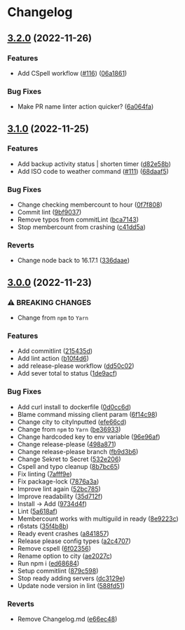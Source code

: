 # Changelog

## [3.2.0](https://github.com/KieranRobson/Clarence-Bot/compare/v3.1.0...v3.2.0) (2022-11-26)


### Features

* Add CSpell workflow ([#116](https://github.com/KieranRobson/Clarence-Bot/issues/116)) ([06a1861](https://github.com/KieranRobson/Clarence-Bot/commit/06a186185c5d0a4c7cc6a6c76b50a088c235fa64))


### Bug Fixes

* Make PR name linter action quicker? ([6a064fa](https://github.com/KieranRobson/Clarence-Bot/commit/6a064faab12281ac0c1f80c4c4f03f982eddf31e))

## [3.1.0](https://github.com/KieranRobson/Clarence-Bot/compare/v3.0.0...v3.1.0) (2022-11-25)


### Features

* Add backup activity status | shorten timer ([d82e58b](https://github.com/KieranRobson/Clarence-Bot/commit/d82e58b1e379bb20eba2b736062152bc681d40a3))
* Add ISO code to weather command ([#111](https://github.com/KieranRobson/Clarence-Bot/issues/111)) ([68daaf5](https://github.com/KieranRobson/Clarence-Bot/commit/68daaf5d4183fedd3ce5d0c5f8b7fc2ed4198283))


### Bug Fixes

* Change checking membercount to hour ([0f7f808](https://github.com/KieranRobson/Clarence-Bot/commit/0f7f80817682bd48abcce0530f28e9e14f9f435d))
* Commit lint ([9bf9037](https://github.com/KieranRobson/Clarence-Bot/commit/9bf9037130536ac8187076494cd602b08e3db175))
* Remove typos from commitLint ([bca7143](https://github.com/KieranRobson/Clarence-Bot/commit/bca7143278ad147bc2c7e2982222fd7f0f0354db))
* Stop membercount from crashing ([c41dd5a](https://github.com/KieranRobson/Clarence-Bot/commit/c41dd5a83dbac3ee9b24308cebfbf71c978d5dd3))


### Reverts

* Change node back to 16.17.1 ([336daae](https://github.com/KieranRobson/Clarence-Bot/commit/336daae9aabceab33cd48232720ecbacec982e73))

## [3.0.0](https://github.com/KieranRobson/Clarence-Bot/compare/v2.6.1...v3.0.0) (2022-11-23)

### ⚠ BREAKING CHANGES

- Change from `npm` to `Yarn`

### Features

- Add commitlint ([215435d](https://github.com/KieranRobson/Clarence-Bot/commit/215435d10e54549023f67ed2f12842274fe1c81e))
- Add lint action ([b10f4d6](https://github.com/KieranRobson/Clarence-Bot/commit/b10f4d67467d50c05ea79b2b0ceb97c6ecb6b7b3))
- add release-please workflow ([dd50c02](https://github.com/KieranRobson/Clarence-Bot/commit/dd50c02a57f565b57bb1db495dbdb3a43608e897))
- Add sever total to status ([1de9acf](https://github.com/KieranRobson/Clarence-Bot/commit/1de9acfd3d3f59fe25581589bb943c389cc3fbc9))

### Bug Fixes

- Add curl install to dockerfile ([0d0cc6d](https://github.com/KieranRobson/Clarence-Bot/commit/0d0cc6d30d4f865f23bc46f2fd71312b2c5431cb))
- Blame command missing client param ([6f14c98](https://github.com/KieranRobson/Clarence-Bot/commit/6f14c983153d119d4e5be29a96fdd7e0831c1a50))
- Change city to cityInputted ([efe66cd](https://github.com/KieranRobson/Clarence-Bot/commit/efe66cd7aebd4b60a49b76fc822bae2063c9aa5b))
- Change from `npm` to `Yarn` ([be36933](https://github.com/KieranRobson/Clarence-Bot/commit/be36933d178e9fa4d66bdab15d041ee575c5995e))
- Change hardcoded key to env variable ([96e96af](https://github.com/KieranRobson/Clarence-Bot/commit/96e96af07be181a9dd6619031cbf155d2cf323d5))
- Change release-please ([498a871](https://github.com/KieranRobson/Clarence-Bot/commit/498a871c1eedd10e7e017f16e0617600357296c3))
- Change release-please branch ([fb9d3b6](https://github.com/KieranRobson/Clarence-Bot/commit/fb9d3b683d1145b76bc7d7260a506dbdd667944f))
- Change Sekret to Secret ([532e206](https://github.com/KieranRobson/Clarence-Bot/commit/532e2061581602d5ab4ba10d7423fc765bf1e620))
- Cspell and typo cleanup ([8b7bc65](https://github.com/KieranRobson/Clarence-Bot/commit/8b7bc65fd1d0dab042cd66b4a8a058b3a65441d4))
- Fix linting ([7afff9e](https://github.com/KieranRobson/Clarence-Bot/commit/7afff9eda09f3cf7ded818d6bee1023a44be05a1))
- Fix package-lock ([7876a3a](https://github.com/KieranRobson/Clarence-Bot/commit/7876a3a729fbadb52a3ab4338159ee8e70dab9b2))
- Improve lint again ([52bc785](https://github.com/KieranRobson/Clarence-Bot/commit/52bc7851021b571ab003f78fe7f67fca69aa77e1))
- Improve readability ([35d712f](https://github.com/KieranRobson/Clarence-Bot/commit/35d712f3fa3c1b02922b3d91eed165d39c1d0590))
- Install -&gt; Add ([9734d4f](https://github.com/KieranRobson/Clarence-Bot/commit/9734d4f110957d253d20743a612162bce8d5b55d))
- Lint ([5a618af](https://github.com/KieranRobson/Clarence-Bot/commit/5a618af71e27c73dc610c642d1a81ac3f6438b97))
- Membercount works with multiguild in ready ([8e9223c](https://github.com/KieranRobson/Clarence-Bot/commit/8e9223c992a933ec92b5682efd76fcb4cebde433))
- r6stats ([35f4b8b](https://github.com/KieranRobson/Clarence-Bot/commit/35f4b8bb276c38682c4547101623061d8aab77c9))
- Ready event crashes ([a841857](https://github.com/KieranRobson/Clarence-Bot/commit/a8418572ca096e1cdbb552e25d42149df258e10e))
- Release please config types ([a2c4707](https://github.com/KieranRobson/Clarence-Bot/commit/a2c4707ad22376a334929f6ce92dd2a7052e551d))
- Remove cspell ([6f02356](https://github.com/KieranRobson/Clarence-Bot/commit/6f0235659420cee0ddf5a564bc18b931efc37d25))
- Rename option to city ([ae2027c](https://github.com/KieranRobson/Clarence-Bot/commit/ae2027cb066d035ecb9527aef3fefdfd0ffde0f5))
- Run npm i ([ed68684](https://github.com/KieranRobson/Clarence-Bot/commit/ed6868462f751fb425b4dd1f0dcfa1160eba89ab))
- Setup commitlint ([879c598](https://github.com/KieranRobson/Clarence-Bot/commit/879c5983c4c4be8cd09ed4bb2e4cc3eb0c081363))
- Stop ready adding servers ([dc3129e](https://github.com/KieranRobson/Clarence-Bot/commit/dc3129e5001c5b56210a76c2128a96a462aab408))
- Update node version in lint ([588fd51](https://github.com/KieranRobson/Clarence-Bot/commit/588fd5171f142234f6fcd915ab0039e93076ecb3))

### Reverts

- Remove Changelog.md ([e66ec48](https://github.com/KieranRobson/Clarence-Bot/commit/e66ec481734e58634aa70b9b4cdba55092dffcd4))
